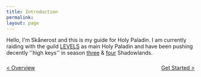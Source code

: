 ```yaml
---
title: Introduction
permalink: 
layout: page
---
```


Hello, I'm Skånerost and this is my guide for Holy Paladin. I am currently raiding with the guild [LEVELS](https://www.wowprogress.com/guild/eu/twisting-nether/LEVELS) as main Holy Paladin and have been pushing decently ''high keys'' in season [three](https://raider.io/characters/eu/twisting-nether/Sk%C3%A5n%C3%A9rost#season=season-sl-3) & [four](https://raider.io/characters/eu/twisting-nether/Sk%C3%A5n%C3%A9rost#season=season-sl-4) Shadowlands.

### 

<div>
<div style="text-align:left;display: inline-block;width: 49%;">
<a href="/M+/"> < Overview</a>
</div>
<div style="text-align:right;display: inline-block;width: 49%;">
<a href="/M+/consumables"> Get Started ></a>
</div>
</div>
